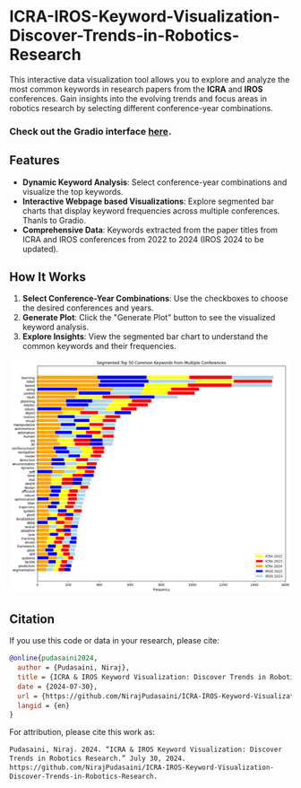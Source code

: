 # ICRA-IROS-Keyword-Visualization-Discover-Trends-in-Robotics-Research
 This interactive data visualization tool allows you to explore and analyze the most common keywords in research papers from the **ICRA** and **IROS** conferences. Gain insights into the evolving trends and focus areas in robotics research by selecting different conference-year combinations.
 
### Check out the Gradio interface [here](https://huggingface.co/spaces/NirajPudasaini/Robotics-Research-Keyword-Visualization-ICRA-and-IROS).


## Features

- **Dynamic Keyword Analysis**: Select conference-year combinations and visualize the top keywords.
- **Interactive Webpage based Visualizations**: Explore segmented bar charts that display keyword frequencies across multiple conferences. Thanls to Gradio. 
- **Comprehensive Data**: Keywords extracted from the paper titles from ICRA and IROS conferences from 2022 to 2024 (IROS 2024 to be updated).

## How It Works 

1. **Select Conference-Year Combinations**: Use the checkboxes to choose the desired conferences and years.
2. **Generate Plot**: Click the "Generate Plot" button to see the visualized keyword analysis.
3. **Explore Insights**: View the segmented bar chart to understand the common keywords and their frequencies.

![ICRA 2022-20224 and IROS 2022-2023](icra24_iros23_kw.png)

## Citation

If you use this code or data in your research, please cite:

```bibtex
@online{pudasaini2024,
  author = {Pudasaini, Niraj},
  title = {ICRA & IROS Keyword Visualization: Discover Trends in Robotics Research Discover Trends in Robotics Research},
  date = {2024-07-30},
  url = {https://github.com/NirajPudasaini/ICRA-IROS-Keyword-Visualization-Discover-Trends-in-Robotics-Research},
  langid = {en}
}
```

For attribution, please cite this work as:
```
Pudasaini, Niraj. 2024. “ICRA & IROS Keyword Visualization: Discover Trends in Robotics Research.” July 30, 2024. https://github.com/NirajPudasaini/ICRA-IROS-Keyword-Visualization-Discover-Trends-in-Robotics-Research.
```
